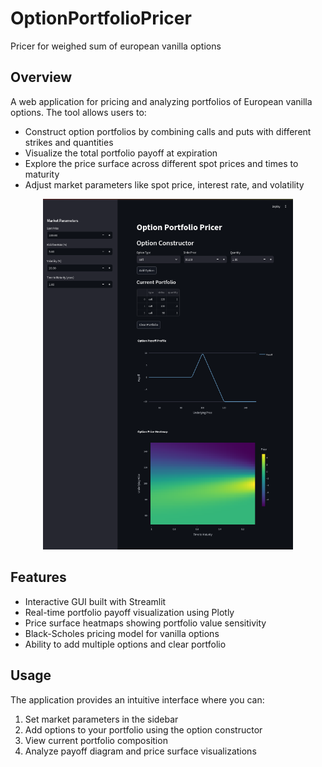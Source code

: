 # OptionPortfolioPricer
Pricer for weighed sum of european vanilla options

## Overview
A web application for pricing and analyzing portfolios of European vanilla options. The tool allows users to:

- Construct option portfolios by combining calls and puts with different strikes and quantities
- Visualize the total portfolio payoff at expiration
- Explore the price surface across different spot prices and times to maturity
- Adjust market parameters like spot price, interest rate, and volatility

<p align="center">
    <img src="image.png" width="400" />
</p>


## Features
- Interactive GUI built with Streamlit
- Real-time portfolio payoff visualization using Plotly
- Price surface heatmaps showing portfolio value sensitivity
- Black-Scholes pricing model for vanilla options
- Ability to add multiple options and clear portfolio

## Usage
The application provides an intuitive interface where you can:
1. Set market parameters in the sidebar
2. Add options to your portfolio using the option constructor
3. View current portfolio composition 
4. Analyze payoff diagram and price surface visualizations
